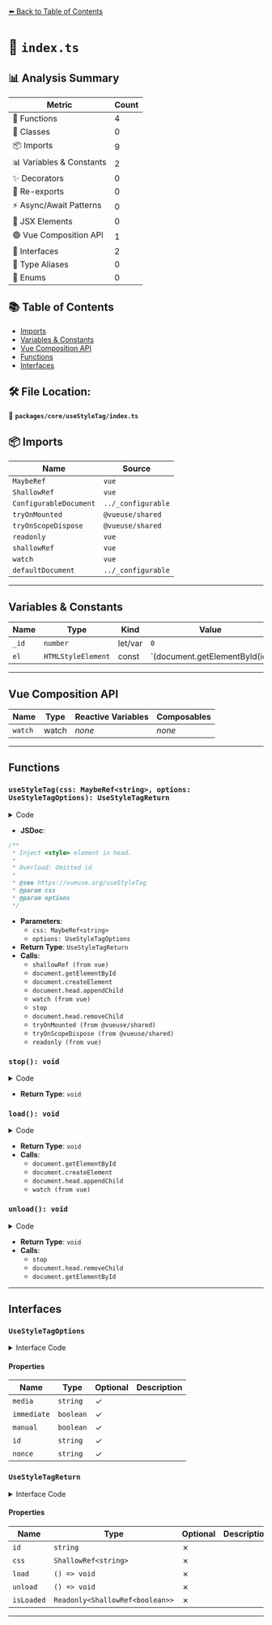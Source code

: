 [⬅️ Back to Table of Contents](../../../index.md)

# 📄 `index.ts`

## 📊 Analysis Summary

| Metric | Count |
|--------|-------|
| 🔧 Functions | 4 |
| 🧱 Classes | 0 |
| 📦 Imports | 9 |
| 📊 Variables & Constants | 2 |
| ✨ Decorators | 0 |
| 🔄 Re-exports | 0 |
| ⚡ Async/Await Patterns | 0 |
| 💠 JSX Elements | 0 |
| 🟢 Vue Composition API | 1 |
| 📐 Interfaces | 2 |
| 📑 Type Aliases | 0 |
| 🎯 Enums | 0 |

## 📚 Table of Contents

- [Imports](#imports)
- [Variables & Constants](#variables-constants)
- [Vue Composition API](#vue-composition-api)
- [Functions](#functions)
- [Interfaces](#interfaces)

## 🛠️ File Location:
📂 **`packages/core/useStyleTag/index.ts`**

## 📦 Imports

| Name | Source |
|------|--------|
| `MaybeRef` | `vue` |
| `ShallowRef` | `vue` |
| `ConfigurableDocument` | `../_configurable` |
| `tryOnMounted` | `@vueuse/shared` |
| `tryOnScopeDispose` | `@vueuse/shared` |
| `readonly` | `vue` |
| `shallowRef` | `vue` |
| `watch` | `vue` |
| `defaultDocument` | `../_configurable` |


---

## Variables & Constants

| Name | Type | Kind | Value | Exported |
|------|------|------|-------|----------|
| `_id` | `number` | let/var | `0` | ✗ |
| `el` | `HTMLStyleElement` | const | `(document.getElementById(id) || document.createElement('style')) as HTMLStyleElement` | ✗ |


---

## Vue Composition API

| Name | Type | Reactive Variables | Composables |
|------|------|-------------------|-------------|
| `watch` | watch | *none* | *none* |


---

## Functions

### `useStyleTag(css: MaybeRef<string>, options: UseStyleTagOptions): UseStyleTagReturn`

<details><summary>Code</summary>

```ts
export function useStyleTag(
  css: MaybeRef<string>,
  options: UseStyleTagOptions = {},
): UseStyleTagReturn {
  const isLoaded = shallowRef(false)

  const {
    document = defaultDocument,
    immediate = true,
    manual = false,
    id = `vueuse_styletag_${++_id}`,
  } = options

  const cssRef = shallowRef(css)

  let stop = () => { }
  const load = () => {
    if (!document)
      return

    const el = (document.getElementById(id) || document.createElement('style')) as HTMLStyleElement

    if (!el.isConnected) {
      el.id = id
      if (options.nonce)
        el.nonce = options.nonce
      if (options.media)
        el.media = options.media
      document.head.appendChild(el)
    }

    if (isLoaded.value)
      return

    stop = watch(
      cssRef,
      (value) => {
        el.textContent = value
      },
      { immediate: true },
    )

    isLoaded.value = true
  }

  const unload = () => {
    if (!document || !isLoaded.value)
      return
    stop()
    document.head.removeChild(document.getElementById(id) as HTMLStyleElement)
    isLoaded.value = false
  }

  if (immediate && !manual)
    tryOnMounted(load)

  if (!manual)
    tryOnScopeDispose(unload)

  return {
    id,
    css: cssRef,
    unload,
    load,
    isLoaded: readonly(isLoaded),
  }
}
```
</details>

- **JSDoc**:
```ts
/**
 * Inject <style> element in head.
 *
 * Overload: Omitted id
 *
 * @see https://vueuse.org/useStyleTag
 * @param css
 * @param options
 */
```

- **Parameters**:
  - `css: MaybeRef<string>`
  - `options: UseStyleTagOptions`
- **Return Type**: `UseStyleTagReturn`
- **Calls**:
  - `shallowRef (from vue)`
  - `document.getElementById`
  - `document.createElement`
  - `document.head.appendChild`
  - `watch (from vue)`
  - `stop`
  - `document.head.removeChild`
  - `tryOnMounted (from @vueuse/shared)`
  - `tryOnScopeDispose (from @vueuse/shared)`
  - `readonly (from vue)`
### `stop(): void`

<details><summary>Code</summary>

```ts
() => { }
```
</details>

- **Return Type**: `void`
### `load(): void`

<details><summary>Code</summary>

```ts
() => {
    if (!document)
      return

    const el = (document.getElementById(id) || document.createElement('style')) as HTMLStyleElement

    if (!el.isConnected) {
      el.id = id
      if (options.nonce)
        el.nonce = options.nonce
      if (options.media)
        el.media = options.media
      document.head.appendChild(el)
    }

    if (isLoaded.value)
      return

    stop = watch(
      cssRef,
      (value) => {
        el.textContent = value
      },
      { immediate: true },
    )

    isLoaded.value = true
  }
```
</details>

- **Return Type**: `void`
- **Calls**:
  - `document.getElementById`
  - `document.createElement`
  - `document.head.appendChild`
  - `watch (from vue)`
### `unload(): void`

<details><summary>Code</summary>

```ts
() => {
    if (!document || !isLoaded.value)
      return
    stop()
    document.head.removeChild(document.getElementById(id) as HTMLStyleElement)
    isLoaded.value = false
  }
```
</details>

- **Return Type**: `void`
- **Calls**:
  - `stop`
  - `document.head.removeChild`
  - `document.getElementById`

---

## Interfaces

### `UseStyleTagOptions`

<details><summary>Interface Code</summary>

```ts
export interface UseStyleTagOptions extends ConfigurableDocument {
  /**
   * Media query for styles to apply
   */
  media?: string

  /**
   * Load the style immediately
   *
   * @default true
   */
  immediate?: boolean

  /**
   * Manual controls the timing of loading and unloading
   *
   * @default false
   */
  manual?: boolean

  /**
   * DOM id of the style tag
   *
   * @default auto-incremented
   */
  id?: string

  /**
   * Nonce value for CSP (Content Security Policy)
   *
   * @default undefined
   */
  nonce?: string
}
```
</details>

#### Properties

| Name | Type | Optional | Description |
|------|------|----------|-------------|
| `media` | `string` | ✓ |  |
| `immediate` | `boolean` | ✓ |  |
| `manual` | `boolean` | ✓ |  |
| `id` | `string` | ✓ |  |
| `nonce` | `string` | ✓ |  |

### `UseStyleTagReturn`

<details><summary>Interface Code</summary>

```ts
export interface UseStyleTagReturn {
  id: string
  css: ShallowRef<string>
  load: () => void
  unload: () => void
  isLoaded: Readonly<ShallowRef<boolean>>
}
```
</details>

#### Properties

| Name | Type | Optional | Description |
|------|------|----------|-------------|
| `id` | `string` | ✗ |  |
| `css` | `ShallowRef<string>` | ✗ |  |
| `load` | `() => void` | ✗ |  |
| `unload` | `() => void` | ✗ |  |
| `isLoaded` | `Readonly<ShallowRef<boolean>>` | ✗ |  |


---